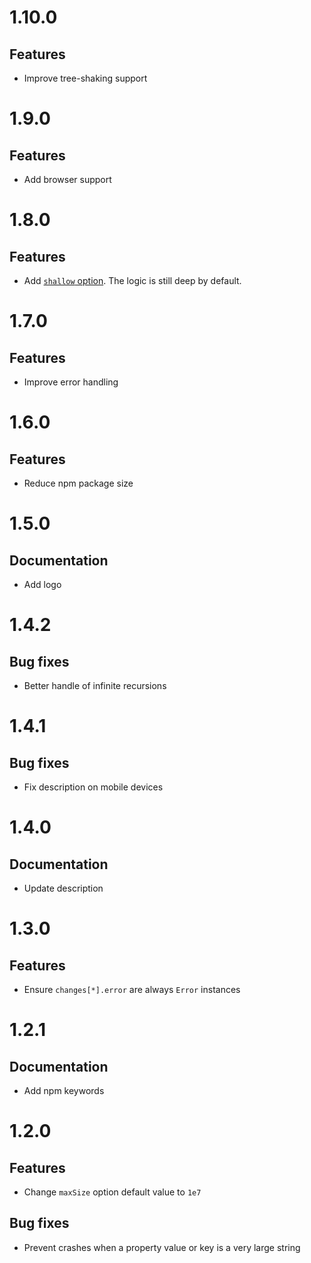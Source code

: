 # 1.10.0

## Features

- Improve tree-shaking support

# 1.9.0

## Features

- Add browser support

# 1.8.0

## Features

- Add [`shallow` option](README.md#shallow). The logic is still deep by default.

# 1.7.0

## Features

- Improve error handling

# 1.6.0

## Features

- Reduce npm package size

# 1.5.0

## Documentation

- Add logo

# 1.4.2

## Bug fixes

- Better handle of infinite recursions

# 1.4.1

## Bug fixes

- Fix description on mobile devices

# 1.4.0

## Documentation

- Update description

# 1.3.0

## Features

- Ensure `changes[*].error` are always `Error` instances

# 1.2.1

## Documentation

- Add npm keywords

# 1.2.0

## Features

- Change `maxSize` option default value to `1e7`

## Bug fixes

- Prevent crashes when a property value or key is a very large string
